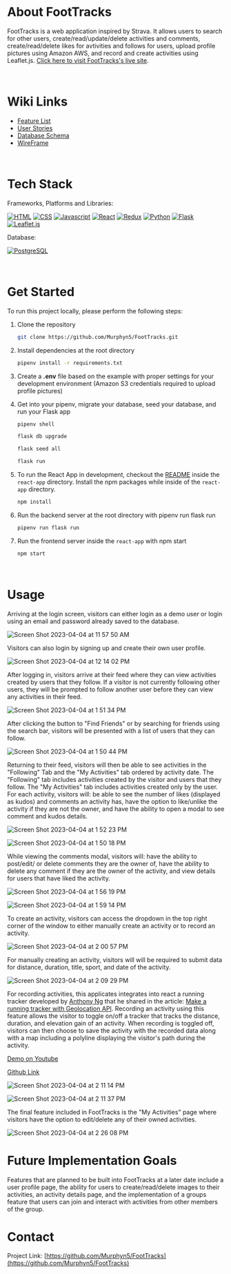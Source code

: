 # About FootTracks

FootTracks is a web application inspired by Strava. It allows users to search for other users, create/read/update/delete activities and comments, create/read/delete likes for avtivities and follows for users, upload profile pictures using Amazon AWS, and record and create activities using Leaflet.js. [Click here to visit FootTracks's live site](https://foottracks.onrender.com).

<br>

# Wiki Links

- [Feature List](https://github.com/Murphyn5/FootTracks/wiki/MVP-Feature-List)
- [User Stories](https://github.com/Murphyn5/FootTracks/wiki/User-Stories)
- [Database Schema](https://github.com/Murphyn5/FootTracks/wiki/Database-Schema)
- [WireFrame](https://github.com/Murphyn5/FootTracks/wiki/Wireframe)

<br>


# Tech Stack

Frameworks, Platforms and Libraries:

[![HTML][html.js]][html-url]
[![CSS][css.js]][css-url]
[![Javascript][javascript.js]][javascript-url]
[![React][react.js]][react-url]
[![Redux][redux.js]][redux-url]
[![Python][python.js]][python-url]
[![Flask][flask.js]][flask-url]
[![Leaflet.js](https://img.shields.io/badge/Leaflet.js-%5E1.7.1-brightgreen.svg?style=flat-square&logo=leaflet&logoColor=white&labelColor=green&label=%40)](https://leafletjs.com/)

Database:

[![PostgreSQL][postgresql.js]][postgresql-url]

<br>

# Get Started

To run this project locally, please perform the following steps:

1. Clone the repository
   ```sh
   git clone https://github.com/Murphyn5/FootTracks.git
   ```
2. Install dependencies at the root directory
   ```sh
   pipenv install -r requirements.txt
   ```

3. Create a **.env** file based on the example with proper settings for your development environment (Amazon S3 credentials required to upload profile pictures)

4. Get into your pipenv, migrate your database, seed your database, and run your Flask app

   ```bash
   pipenv shell
   ```

   ```bash
   flask db upgrade
   ```

   ```bash
   flask seed all
   ```

   ```bash
   flask run
   ```

5. To run the React App in development, checkout the [README](./react-app/README.md) inside the `react-app` directory. Install the npm packages while inside of the `react-app` directory.
   ```bash
   npm install
   ```

6. Run the backend server at the root directory with pipenv run flask run
   ```bash
   pipenv run flask run
   ```

7. Run the frontend server inside the `react-app` with npm start
   ```bash
   npm start
   ```

<br>

# Usage

Arriving at the login screen, visitors can either login as a demo user or login using an email and password already saved to the database.

![Screen Shot 2023-04-04 at 11 57 50 AM](https://user-images.githubusercontent.com/63930644/229895426-1cc9a2dc-d9f0-48a3-906a-9136df7c823d.png)

Visitors can also login by signing up and create their own user profile.

![Screen Shot 2023-04-04 at 12 14 02 PM](https://user-images.githubusercontent.com/63930644/229896650-9dbfd712-0cd6-48b8-9099-c8f4b770659f.png)

After logging in, visitors arrive at their feed where they can view activities created by users that they follow. If a visitor is not currently following other users, they will be prompted to follow another user before they can view any activities in their feed.

![Screen Shot 2023-04-04 at 1 51 34 PM](https://user-images.githubusercontent.com/63930644/229917946-943fe0ec-8766-4d1d-8720-8b6ee928a0bc.png)

After clicking the button to "Find Friends" or by searching for friends using the search bar, visitors will be presented with a list of users that they can follow.

![Screen Shot 2023-04-04 at 1 50 44 PM](https://user-images.githubusercontent.com/63930644/229917700-9e3ac060-ab22-409b-891b-403e2ec4cd1f.png)

Returning to their feed, visitors will then be able to see activities in the "Following" Tab and the "My Activities" tab ordered by activity date. The "Following" tab includes activities created by the visitor and users that they follow. The "My Activities" tab includes activities created only by the user. For each activity, visitors will: be able to see the number of likes (displayed as kudos) and comments an activity has, have the option to like/unlike the activity if they are not the owner, and have the ability to open a modal to see comment and kudos details.

![Screen Shot 2023-04-04 at 1 52 23 PM](https://user-images.githubusercontent.com/63930644/229918078-770b7165-baef-4cf7-93f5-beb4037e1d15.png)

![Screen Shot 2023-04-04 at 1 50 18 PM](https://user-images.githubusercontent.com/63930644/229917520-079ef045-c846-4f32-9f96-84064c6abedc.png)

While viewing the comments modal, visitors will: have the ability to post/edit/ or delete comments they are the owner of, have the ability to delete any comment if they are the owner of the activity, and view details for users that have liked the activity.

![Screen Shot 2023-04-04 at 1 56 19 PM](https://user-images.githubusercontent.com/63930644/229918903-af451566-8403-4320-8295-0c54fe59bec7.png)

![Screen Shot 2023-04-04 at 1 59 14 PM](https://user-images.githubusercontent.com/63930644/229919783-a17e3c28-2281-49fb-8c4e-373b48746c8f.png)

To create an activity, visitors can access the dropdown in the top right corner of the window to either manually create an activity or to record an activity.

![Screen Shot 2023-04-04 at 2 00 57 PM](https://user-images.githubusercontent.com/63930644/229920452-6695a2e7-71f3-46e4-9191-50090531b21b.png)


For manually creating an activity, visitors will will be required to submit data for distance, duration, title, sport, and date of the activity.

![Screen Shot 2023-04-04 at 2 09 29 PM](https://user-images.githubusercontent.com/63930644/229923077-f4d34004-3c70-404f-bc6a-c2842e028bf8.png)

For recording activities, this applicates integrates into react a running tracker developed by [Anthony Ng](https://medium.com/@engineerng) that he shared in the article: [Make a running tracker with Geolocation API](https://medium.com/geekculture/make-a-running-tracker-with-geolocation-api-8b2ac541196e). Recording an activity using this feature allows the visitor to toggle on/off a tracker that tracks the distance, duration, and elevation gain of an activity. When recording is toggled off, visitors can then choose to save the activity with the recorded data along with a map including a polyline displaying the visitor's path during the activity.

[Demo on Youtube](https://www.youtube.com/watch?v=Un9sFEMaWf8)

[Github Link](https://github.com/ng-the-engineer/running-tracker)

![Screen Shot 2023-04-04 at 2 11 14 PM](https://user-images.githubusercontent.com/63930644/229923438-0610bf3b-3542-41ea-988c-fb3492d46bad.png)

![Screen Shot 2023-04-04 at 2 11 37 PM](https://user-images.githubusercontent.com/63930644/229923506-ffe2ea30-4a84-4614-9c9c-1d6f4ff9e48b.png)

The final feature included in FootTracks is the "My Activities" page where visitors have the option to edit/delete any of their owned activities.

![Screen Shot 2023-04-04 at 2 26 08 PM](https://user-images.githubusercontent.com/63930644/229926449-e89c3cad-8e01-4a59-ad82-25880fe2d7f8.png)

# Future Implementation Goals

Features that are planned to be built into FootTracks at a later date include a user profile page, the ability for users to create/read/delete images to their activities, an activity details page, and the implementation of a groups feature that users can join and interact with activities from other members of the group.

# Contact

Project Link: [https://github.com/Murphyn5/FootTracks](https://github.com/Murphyn5/FootTracks)

<!-- References and Icons -->

[html.js]: https://img.shields.io/badge/HTML-239120?style=for-the-badge&logo=html5&logoColor=white
[html-url]: https://developer.mozilla.org/en-US/docs/Web/HTML
[css.js]: https://img.shields.io/badge/CSS-239120?&style=for-the-badge&logo=css3&logoColor=white
[css-url]: https://developer.mozilla.org/en-US/docs/Web/CSS
[javascript.js]: https://img.shields.io/badge/JavaScript-323330?style=for-the-badge&logo=javascript&logoColor=F7DF1E
[javascript-url]: https://www.javascript.com/
[react.js]: https://img.shields.io/badge/React-20232A?style=for-the-badge&logo=react&logoColor=61DAFB
[react-url]: https://reactjs.org/
[redux.js]: https://img.shields.io/badge/Redux-593D88?style=for-the-badge&logo=redux&logoColor=white
[redux-url]: https://redux.js.org/
[python.js]: https://img.shields.io/badge/Python-3776AB?style=for-the-badge&logo=python&logoColor=white
[python-url]: https://www.python.org/
[flask.js]: https://img.shields.io/badge/Flask-000000?style=for-the-badge&logo=flask&logoColor=white
[flask-url]: https://expressjs.com/
[postgresql.js]: https://img.shields.io/badge/PostgreSQL-316192?style=for-the-badge&logo=postgresql&logoColor=white
[postgresql-url]: https://www.postgresql.org/
